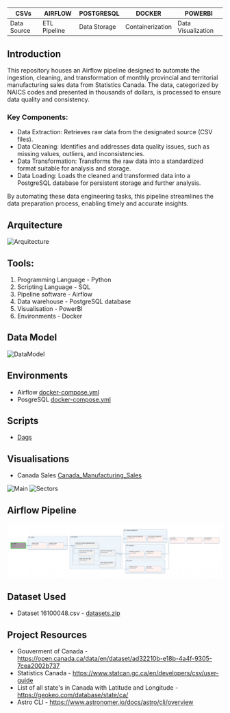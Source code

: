 | CSVs | AIRFLOW | POSTGRESQL | DOCKER | POWERBI |
|---|---|---|---|---| 
| Data Source | ETL Pipeline | Data Storage | Containerization | Data Visualization |


## Introduction

This repository houses an Airflow pipeline designed to automate the ingestion, cleaning, and transformation of monthly provincial and territorial manufacturing sales data from Statistics Canada. The data, categorized by NAICS codes and presented in thousands of dollars, is processed to ensure data quality and consistency.

### Key Components:

*  Data Extraction: Retrieves raw data from the designated source (CSV files).
*  Data Cleaning: Identifies and addresses data quality issues, such as missing values, outliers, and inconsistencies.
*  Data Transformation: Transforms the raw data into a standardized format suitable for analysis and storage.
*  Data Loading: Loads the cleaned and transformed data into a PostgreSQL database for persistent storage and further analysis.

By automating these data engineering tasks, this pipeline streamlines the data preparation process, enabling timely and accurate insights.


## Arquitecture
![Arquitecture](Arquitecture/Arquitecture.png)


## Tools:
1.  Programming Language - Python
2.  Scripting Language - SQL
3.  Pipeline software - Airflow
4.  Data warehouse - PostgreSQL database
5.  Visualisation - PowerBI
6.  Environments - Docker


## Data Model
![DataModel](/Data_model/data_model.png)

## Environments
*  Airflow [docker-compose.yml](docker-compose.yml)
*  PosgreSQL [docker-compose.yml](docker-compose.yml) 

## Scripts
*  [Dags](dags/)

## Visualisations
* Canada Sales [Canada_Manufacturing_Sales](Visualisation/)

![Main](Visualisation/dashboard_powerBI_1.png)
![Sectors](Visualisation/Sectors.png)

## Airflow Pipeline
![Pipeline](assets/img/airflow_pipeline.png)


## Dataset Used
*  Dataset 16100048.csv - [datasets.zip](datasets/datasets.zip)

## Project Resources
-  Gouverment of Canada - https://open.canada.ca/data/en/dataset/ad32210b-e18b-4a4f-9305-7cea2002b737
-  Statistics Canada - https://www.statcan.gc.ca/en/developers/csv/user-guide
-  List of all state's in Canada with Latitude and Longitude - https://geokeo.com/database/state/ca/
-  Astro CLI - https://www.astronomer.io/docs/astro/cli/overview



